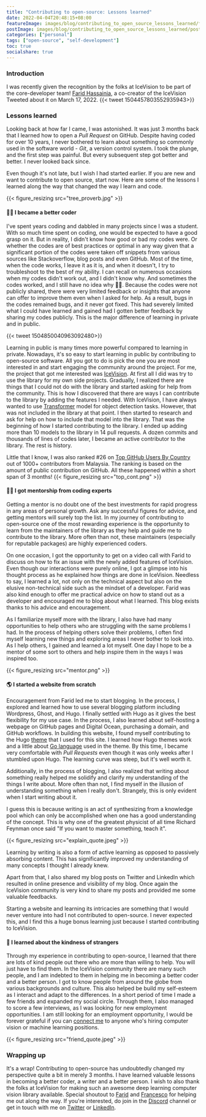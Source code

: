 ```yaml
---
title: "Contributing to open-source: Lessons learned"
date: 2022-04-04T20:48:15+08:00
featureImage: images/blog/contributing_to_open_source_lessons_learned/feature_image.gif
postImage: images/blog/contributing_to_open_source_lessons_learned/post_image.jpeg
categories: ["personal"]
tags: ["open-source", "self-development"]
toc: true
socialshare: true
---
```


### Introduction
I was recently given the recognition by the folks at IceVision to be part of the core-developer team!
[Farid Hassainia](https://www.linkedin.com/in/farid-hassainia-ca/), a co-creator of the IceVision Tweeted about it on March 17, 2022. 
{{< tweet 1504457803552935943>}}

### Lessons learned
Looking back at how far I came, I was astonished.
It was just 3 months back that I learned how to open a *Pull Request* on GitHub. 
Despite having coded for over 10 years, I never bothered to learn about something so commonly used in the software world - *Git*, a version control system.
I took the plunge, and the first step was painful. 
But every subsequent step got better and better. I never looked back since.

Even though it's not late, but I wish I had started earlier. 
If you are new and want to contribute to open source, start now.
Here are some of the lessons I learned along the way that changed the way I learn and code.

{{< figure_resizing src="tree_proverb.jpg" >}}


#### 🧑‍🔧 I became a better coder
I've spent years coding and dabbled in many projects since I was a student.
With so much time spent on coding, one would be expected to have a good grasp on it.
But in reality, I didn't know how good or bad my codes were. 
Or whether the codes are of best practices or optimal in any way given that a significant portion of the codes were taken off snippets from various sources like Stackoverflow, blog posts and even GitHub.
Most of the time, when the code works, I leave it as it is, and when it doesn't, I try to troubleshoot to the best of my ability.
I can recall on numerous occasions when my codes didn't work out, and I didn't know why. 
And sometimes the codes worked, and I still have no idea why 🤦‍♂️.
Because the codes were not publicly shared, there were very limited feedback or insights that anyone can offer to improve them even when I asked for help.
As a result, bugs in the codes remained bugs, and it never got fixed.
This had severely limited what I could have learned and gained had I gotten better feedback by sharing my codes publicly.
This is the major difference of learning in private and in public.

{{< tweet 1504850040963092480>}}

Learning in public is many times more powerful compared to learning in private.
Nowadays, it's so easy to start learning in public by contributing to open-source software.
All you got to do is pick the one you are most interested in and start engaging the community around the project.
For me, the project that got me interested was [IceVision](https://airctic.com/0.12.0/).
At first all I did was try to use the library for my own side projects.
Gradually, I realized there are things that I could not do with the library and started asking for help from the community.
This is how I discovered that there are ways I can contribute to the library by adding the features I needed.
With IceVision, I have always wanted to use [Transformer](https://github.com/SwinTransformer/Swin-Transformer-Object-Detection) model for object detection tasks. However, that was not included in the library at that point.
I then started to research and ask for help on how to include that model into the library.
That was the beginning of how I started contributing to the library.
I ended up adding more than 10 models to the library in 14 pull requests. 
A dozen commits and thousands of lines of codes later, I became an active contributor to the library. The rest is history.

Little that I know, I was also ranked #26 on [Top GitHub Users By Country](https://github.com/gayanvoice/top-github-users/blob/main/markdown/public_contributions/malaysia.md) out of 1000+ contributors from Malaysia. 
The ranking is based on the amount of public contribution on GitHub.
All these happened within a short span of 3 months!
{{< figure_resizing src="top_cont.png" >}}

#### 👨‍🏫 I got mentorship from coding experts
Getting a mentor is no doubt one of the best investments for rapid progress in any areas of personal growth.
Ask any successful figures for advice, and getting mentors will surely top the list.
In my journey of contributing to open-source one of the most rewarding experience is the opportunity to learn from the maintainers of the library as they help and guide me to contribute to the library.
More often than not, these maintainers (especially for reputable packages) are highly experienced coders.

On one occasion, I got the opportunity to get on a video call with Farid to discuss on how to fix an issue with the newly added features of IceVision.
Even though our interactions were purely online, I got a glimpse into his thought process as he explained how things are done in IceVision.
Needless to say, I learned a lot, not only on the technical aspect but also on the elusive non-technical side such as the mindset of a developer.
Farid was also kind enough to offer me practical advice on how to stand out as a developer and encouraged me to blog about what I learned.
This blog exists thanks to his advice and encouragement.

As I familiarize myself more with the library, I also have had many opportunities to help others who are struggling with the same problems I had.
In the process of helping others solve their problems, I often find myself learning new things and exploring areas I never bother to look into.
As I help others, I gained and learned a lot myself.
One day I hope to be a mentor of some sort to others and help inspire them in the ways I was inspired too.

{{< figure_resizing src="mentor.png" >}}


#### 🌎 I started a website from scratch
Encouragement from Farid led me to start blogging.
In the process, I explored and learned how to use several blogging platform including Wordpress, Ghost, and Hugo.
I finally settled with Hugo as it gives the best flexibility for my use case.
In the process, I also learned about self-hosting a webpage on GitHub pages and Digital Ocean, purchasing a domain, and GitHub workflows. 
In building this website, I found myself contributing to the Hugo [theme](https://github.com/StaticMania/portio-hugo) that I used for this site. I learned how Hugo themes work and a little about [Go language](https://go.dev/) used in the theme.
By this time, I became very comfortable with *Pull Requests* even though it was only weeks after I stumbled upon Hugo.
The learning curve was steep, but it's well worth it.

Additionally, in the process of blogging, I also realized that writing about something really helped me solidify and clarify my understanding of the things I write about.
More often than not, I find myself in the illusion of understanding something when I really don't.
Strangely, this is only evident when I start writing about it.

I guess this is because writing is an act of synthesizing from a knowledge pool which can only be accomplished when one has a good understanding of the concept.
This is why one of the greatest physicist of all time Richard Feynman once said "If you want to master something, teach it".

{{< figure_resizing src="explain_quote.jpeg" >}}

Learning by writing is also a form of active learning as opposed to passively absorbing content.
This has significantly improved my understanding of many concepts I thought I already knew.

Apart from that, I also shared my blog posts on Twitter and LinkedIn which resulted in online presence and visibility of my blog.
Once again the IceVision community is very kind to share my posts and provided me some valuable feedbacks.

Starting a website and learning its intricacies are something that I would never venture into had I not contributed to open-source.
I never expected this, and I find this a huge bonus learning just because I started contributing to IceVision.


#### 🙌 I learned about the kindness of strangers
Through my experience in contributing to open-source, I learned that there are lots of kind people out there who are more than willing to help.
You will just have to find them.
In the IceVision community there are many such people, and I am indebted to them in helping me in becoming a better coder and a better person. 
I got to know people from around the globe from various backgrounds and culture.
This also helped be build my self-esteem as I interact and adapt to the differences.
In a short period of time I made a few friends and expanded my social circle.
Through them, I also managed to score a few interviews, as I was looking for new employment opportunities.
I am still looking for an employment opportunity, I would be forever grateful if you can [connect me](https://dicksonneoh.com/contact) to anyone who's hiring computer vision or machine learning positions.

{{< figure_resizing src="friend_quote.jpeg" >}}

### Wrapping up
It's a wrap! 
Contributing to open-source has undoubtedly changed my perspective quite a bit in merely 3 months.
I have learned valuable lessons in becoming a better coder, a writer and a better person.
I wish to also thank the folks at IceVision for making such an awesome deep learning computer vision library available.
Special shoutout to [Farid](https://www.linkedin.com/in/farid-hassainia-ca/) and [Francesco](https://www.linkedin.com/in/francescopochetti/) for helping me out along the way.
If you're interested, do join in the [Discord](https://t.co/CDIWhdVmSe) channel or get in touch with me on [Twitter](https://twitter.com/dicksonneoh7) or [LinkedIn](https://www.linkedin.com/in/dickson-neoh-3a6984b8/).

